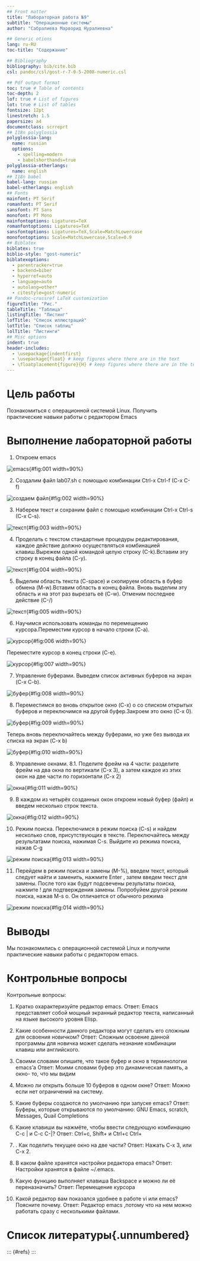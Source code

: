 ```yaml
---
## Front matter
title: "Лабораторная работа №9"
subtitle: "Операционные системы"
author: "Сабралиева Марворид Нуралиевна"

## Generic otions
lang: ru-RU
toc-title: "Содержание"

## Bibliography
bibliography: bib/cite.bib
csl: pandoc/csl/gost-r-7-0-5-2008-numeric.csl

## Pdf output format
toc: true # Table of contents
toc-depth: 2
lof: true # List of figures
lot: true # List of tables
fontsize: 12pt
linestretch: 1.5
papersize: a4
documentclass: scrreprt
## I18n polyglossia
polyglossia-lang:
  name: russian
  options:
	- spelling=modern
	- babelshorthands=true
polyglossia-otherlangs:
  name: english
## I18n babel
babel-lang: russian
babel-otherlangs: english
## Fonts
mainfont: PT Serif
romanfont: PT Serif
sansfont: PT Sans
monofont: PT Mono
mainfontoptions: Ligatures=TeX
romanfontoptions: Ligatures=TeX
sansfontoptions: Ligatures=TeX,Scale=MatchLowercase
monofontoptions: Scale=MatchLowercase,Scale=0.9
## Biblatex
biblatex: true
biblio-style: "gost-numeric"
biblatexoptions:
  - parentracker=true
  - backend=biber
  - hyperref=auto
  - language=auto
  - autolang=other*
  - citestyle=gost-numeric
## Pandoc-crossref LaTeX customization
figureTitle: "Рис."
tableTitle: "Таблица"
listingTitle: "Листинг"
lofTitle: "Список иллюстраций"
lotTitle: "Список таблиц"
lolTitle: "Листинги"
## Misc options
indent: true
header-includes:
  - \usepackage{indentfirst}
  - \usepackage{float} # keep figures where there are in the text
  - \floatplacement{figure}{H} # keep figures where there are in the text
---
```


# Цель работы
Познакомиться с операционной системой Linux. Получить практические навыки работы с редактором Emacs


# Выполнение лабораторной работы

1. Откроем emacs

![emacs](image/1.png){#fig:001 width=90%}

2. Создалим файл lab07.sh с помощью комбинации Ctrl-x Ctrl-f (C-x C-f)

![создаем файл](image/2.png){#fig:002 width=90%}

3. Наберем текст и сохраним файл с помощью комбинации Ctrl-x Ctrl-s (C-x C-s).

![текст](image/3.png){#fig:003 width=90%}

4. Проделать с текстом стандартные процедуры редактирования, каждое действие должно осуществляться комбинацией клавиш.Вырежем одной командой целую строку (С-k).Вставим эту строку в конец файла (C-y).

![текст](image/4.png){#fig:004 width=90%}

5. Выделим область текста (C-space) и скопируем область в буфер обмена (M-w).Вставим область в конец файла. Вновь выделим эту область и на этот раз вырезать её (C-w). Отменим последнее действие (C-/)

![текст](image/5.png){#fig:005 width=90%}

6. Научимся использовать команды по перемещению курсора.Переместим курсор в начало строки (C-a).

![курсор](image/6.png){#fig:006 width=90%}

Переместите курсор в конец строки (C-e).

![курсор](image/7.png){#fig:007 width=90%}

7. Управление буферами. Выведем список активных буферов на экран (C-x C-b).

![буфер](image/8.png){#fig:008 width=90%}

8. Переместимся во вновь открытое окно (C-x) o со списком открытых буферов и переключимся на другой буфер.Закроем это окно (C-x 0).

![буфер](image/9.png){#fig:009 width=90%}

Теперь вновь переключайтесь между буферами, но уже без вывода их списка на экран (C-x b)

![буфер](image/10.png){#fig:010 width=90%}

8. Управление окнами.
8.1. Поделите фрейм на 4 части: разделите фрейм на два окна по вертикали (C-x 3), а затем каждое из этих окон на две части по горизонтали (C-x 2)

![окна](image/11.png){#fig:011 width=90%}

9. В каждом из четырёх созданных окон откроем новый буфер (файл) и введем несколько строк текста.

![окна](image/12.png){#fig:012 width=90%}

10. Режим поиска. Переключимся в режим поиска (C-s) и найдем несколько слов, присутствующих в тексте. Переключайтесь между результатами поиска, нажимая C-s. Выйдите из режима поиска, нажав C-g

![режим поиска](image/13.png){#fig:013 width=90%}

11. Перейдем в режим поиска и замены (M-%), введем текст, который следует найти и заменить, нажмите Enter , затем введем текст для замены. После того как будут подсвечены результаты поиска, нажмите ! для подтверждения замены. Попробуйем другой режим поиска, нажав M-s o. Он отличается от
обычного режима 

![режим поиска](image/14.png){#fig:014 width=90%}

# Выводы

Мы познакомились с операционной системой Linux и получили практические навыки работы с редактором emacs.

# Контрольные вопросы

Контрольные вопросы:
1. Кратко охарактеризуйте редактор emacs. Ответ: Emacs представляет собой
мощный экранный редактор текста, написанный на языке высокого уровня
Elisp.

2. Какие особенности данного редактора могут сделать его сложным для освоения новичком? Ответ: Сложным освоение данной программы для новичка
может сделать незнание комбинации клавиш или английского.

3. Своими словами опишите, что такое буфер и окно в терминологии emacs’а
Ответ: Моими словами буфер это динамическая память, а окно- то, что мы
видим

4. Можно ли открыть больше 10 буферов в одном окне? Ответ: Можно если
нет ограничений на систему.

5. Какие буферы создаются по умолчанию при запуске emacs? Ответ: Буферы,
которые открываются по умолчанию: GNU Emacs, scratch, Messages, Quail
Completions

6. Какие клавиши вы нажмёте, чтобы ввести следующую комбинацию C-c | и
C-c C-|? Ответ: Сtrl+c, Shift+ и Ctrl+c Ctrl+

7. . Как поделить текущее окно на две части? Ответ: Нажать C-x 3, или C-x 2.

8. В каком файле хранятся настройки редактора emacs? Ответ: Настройки
хранятся в файле ~/.emacs.

9. Какую функцию выполняет клавиша Backspace и можно ли её переназначить? Ответ: Перемещение курсора

10. Какой редактор вам показался удобнее в работе vi или emacs? Поясните
почему. Ответ: Редактор emacs ,потому что на нем можно работать сразу с
несколькими файлами.


# Список литературы{.unnumbered}

::: {#refs}
:::

